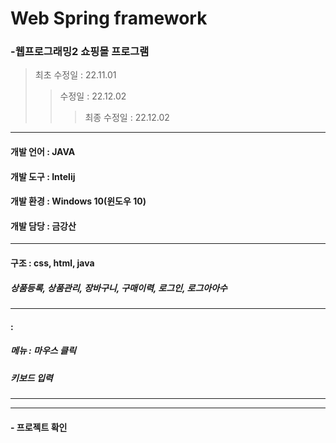 
 # Web Spring framework 
 ### -웹프로그래밍2 쇼핑몰 프로그램

> 최초 수정일 : 22.11.01
>> 수정일 : 22.12.02
>>> 최종 수정일 : 22.12.02
---
#### 개발 언어 : JAVA
#### 개발 도구 : Intelij
#### 개발 환경 : Windows 10(윈도우 10)
#### 개발 담당 : 금강산
---
#### 구조 : css, html, java
##### 상품등록, 상품관리, 장바구니, 구매이력, 로그인, 로그아아수

---
#### :
##### 메뉴 : 마우스 클릭
##### 키보드 입력
##### 
---

---
#### - 프로젝트 확인
